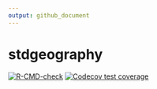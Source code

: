 ```yaml
---
output: github_document
---
```


# stdgeography

<!-- badges: start -->
[![R-CMD-check](https://github.com/Teal-Insights/stdgeography/actions/workflows/R-CMD-check.yaml/badge.svg)](https://github.com/Teal-Insights/stdgeography/actions/workflows/R-CMD-check.yaml)
[![Codecov test coverage](https://codecov.io/gh/Teal-Insights/stdgeography/graph/badge.svg)](https://app.codecov.io/gh/Teal-Insights/stdgeography)
<!-- badges: end -->

